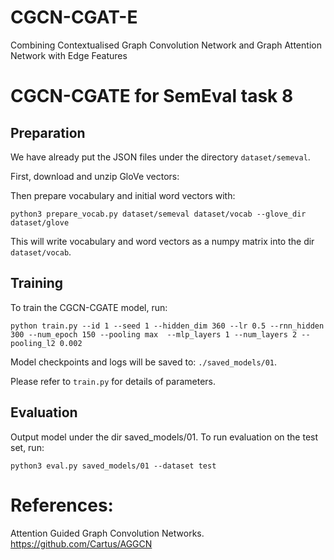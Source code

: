 # CGCN-CGAT-E
Combining Contextualised Graph Convolution Network and Graph Attention Network with Edge Features

CGCN-CGATE for SemEval task 8
==========
  
## Preparation
We have already put the JSON files under the directory `dataset/semeval`.
  
First, download and unzip GloVe vectors:
 
Then prepare vocabulary and initial word vectors with:

```
python3 prepare_vocab.py dataset/semeval dataset/vocab --glove_dir dataset/glove
```
This will write vocabulary and word vectors as a numpy matrix into the dir `dataset/vocab`.

## Training
  
To train the CGCN-CGATE model, run:

```
python train.py --id 1 --seed 1 --hidden_dim 360 --lr 0.5 --rnn_hidden 300 --num_epoch 150 --pooling max  --mlp_layers 1 --num_layers 2 --pooling_l2 0.002

```
Model checkpoints and logs will be saved to: `./saved_models/01`.

Please refer to `train.py` for details of parameters.

## Evaluation

Output model under the dir saved_models/01. To run evaluation on the test set, run:

```
python3 eval.py saved_models/01 --dataset test
```


References:
==========

Attention Guided Graph Convolution Networks. https://github.com/Cartus/AGGCN

